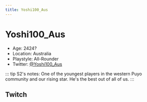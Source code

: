 ```yaml
---
title: Yoshi100_Aus
---
```

# Yoshi100_Aus
* Age: 2424?
* Location: Australia
* Playstyle: All-Rounder
* Twitter: [@Yoshi100_Aus](https://twitter.com/yoshi100_aus)

::: tip S2's notes:
One of the youngest players in the western Puyo community and our rising star. He's the best out of all of us.
:::

## Twitch
<Twitch :id="'yoshi100_aus'" />